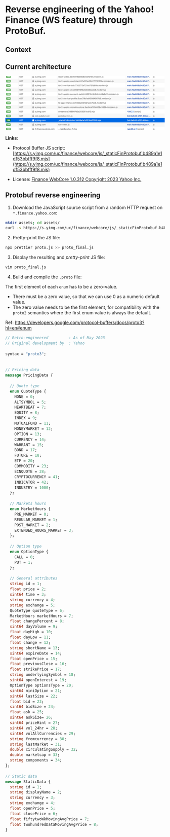 # Reverse engineering of the Yahoo! Finance (WS feature) through ProtoBuf.


## Context



## Current architecture



<img src="https://raw.githubusercontent.com/lcsrodriguez/articles/main/articles/reverse-engineering-yahoo-finance-protobuf/img/http-request.png">

**Links**:
- Protocol Buffer JS script: [https://s.yimg.com/uc/finance/webcore/js/_staticFinProtobuf.b489a1e1df53bbfff9f8.mjs](https://s.yimg.com/uc/finance/webcore/js/_staticFinProtobuf.b489a1e1df53bbfff9f8.mjs)

- License: [Finance WebCore 1.0.312 Copyright 2023 Yahoo Inc.](https://s.yimg.com/uc/finance/webcore/js/_staticFinProtobuf.b489a1e1df53bbfff9f8.mjs.LICENSE.txt)

## Protobuf reverse engineering


1. Download the JavaScript source script from a random HTTP request on `*.finance.yahoo.com`:
```bash
mkdir assets; cd assets/
curl -s https://s.yimg.com/uc/finance/webcore/js/_staticFinProtobuf.b489a1e1df53bbfff9f8.mjs > proto.js
```
2. Pretty-print the JS file:
```bash
npx prettier proto.js >> proto_final.js
```

3. Display the resulting and *pretty-print* JS file:
```bash
vim proto_final.js
```

4. Build and compile the `.proto` file:


The first element of each `enum` has to be a zero-value.
- There must be a zero value, so that we can use 0 as a numeric default value.
- The zero value needs to be the first element, for compatibility with the `proto2`
    semantics where the first enum value is always the default.

Ref: https://developers.google.com/protocol-buffers/docs/proto3?hl=en#enum
 

```protobuf
// Retro-engineered         : As of May 2023
// Original development by  : Yahoo

syntax = "proto3";


// Pricing data
message PricingData {

  // Quote type
  enum QuoteType {
    NONE = 0;
    ALTSYMBOL = 5;
    HEARTBEAT = 7;
    EQUITY = 8;
    INDEX = 9;
    MUTUALFUND = 11;
    MONEYMARKET = 12;
    OPTION = 13;
    CURRENCY = 14;
    WARRANT = 15;
    BOND = 17;
    FUTURE = 18;
    ETF = 20;
    COMMODITY = 23;
    ECNQUOTE = 28;
    CRYPTOCURRENCY = 41;
    INDICATOR = 42;
    INDUSTRY = 1000;
  };

  // Markets hours
  enum MarketHours {
    PRE_MARKET = 0;
    REGULAR_MARKET = 1;
    POST_MARKET = 2;
    EXTENDED_HOURS_MARKET = 3;
  };

  // Option type
  enum OptionType {
    CALL = 0;
    PUT = 1;
  };

  // General attributes
  string id = 1;
  float price = 2;
  sint64 time = 3;
  string currency = 4;
  string exchange = 5;
  QuoteType quoteType = 6;
  MarketHours marketHours = 7;
  float changePercent = 8;
  sint64 dayVolume = 9;
  float dayHigh = 10;
  float dayLow = 11;
  float change = 12;
  string shortName = 13;
  sint64 expireDate = 14;
  float openPrice = 15;
  float previousClose = 16;
  float strikePrice = 17;
  string underlyingSymbol = 18;
  sint64 openInterest = 19;
  OptionType optionsType = 20;
  sint64 miniOption = 21;
  sint64 lastSize = 22;
  float bid = 23;
  sint64 bidSize = 24;
  float ask = 25;
  sint64 askSize= 26;
  sint64 priceHint = 27;
  sint64 vol_24hr = 28;
  sint64 volAllCurrencies = 29;
  string fromcurrency = 30;
  string lastMarket = 31;
  double circulatingSupply = 32;
  double marketcap = 33;
  string components = 34;
};

// Static data
message StaticData {
  string id = 1;
  string displayName = 2;
  string currency = 3;
  string exchange = 4;
  float openPrice = 5;
  float closePrice = 6;
  float fiftytwoWkMovingAvgPrice = 7;
  float twohundredDataMovingAvgPrice = 8;
}
```